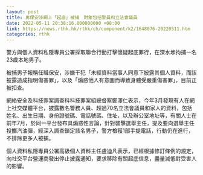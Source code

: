 ```yaml
---
layout: post
title: 男保安涉網上「起底」被捕　對象包括警員和立法會議員
date: 2022-05-11 20:38:16.000000000 +08:00
link: https://news.rthk.hk/rthk/ch/component/k2/1648076-20220511.htm
categories: rthk
---
```


警方與個人資料私隱專員公署採取聯合行動打擊懷疑起底罪行，在深水埗拘捕一名23歲本地男子。

被捕男子報稱任職保安，涉嫌干犯「未經資料當事人同意下披露其個人資料，而該披露造成指明傷害罪」，以及「煽惑他人有意圖而導致身體受嚴重傷害罪」，目前正被扣查。

網絡安全及科技罪案調查科科技罪案組總督察鄭澤仁表示，今年3月發現有人在網上社交媒體平台，披露數名警務人員、超過70名立法會議員和家人的資料，包括姓名、出生日期、身份證號碼、電話號碼、住址，以及辦公室地址等，有關人士在前年7月，於同一平台發布具煽惑性言論，針對襲擊選舉主任，提及要向選舉主任投擲汽油彈，經深入調查鎖定該名男子，警方檢獲1部手提電話，行動仍在進行，不排除更多人被捕。

個人資料私隱專員公署高級個人資料主任盧迪凡表示，已經根據修訂條例的規定，向社交平台營運商發出停止披露通知，要求移除有關起底信息，盡量減低對受害人的影響。
